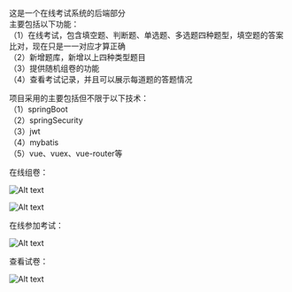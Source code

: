 这是一个在线考试系统的后端部分  
主要包括以下功能：  
（1）在线考试，包含填空题、判断题、单选题、多选题四种题型，填空题的答案比对，现在只是一一对应才算正确  
（2）新增题库，新增以上四种类型题目  
（3）提供随机组卷的功能  
（4）查看考试记录，并且可以展示每道题的答题情况  

项目采用的主要包括但不限于以下技术：  
（1）springBoot  
（2）springSecurity  
（3）jwt  
（4）mybatis  
（5）vue、vuex、vue-router等  

在线组卷：  

![Alt text](https://gitee.com/qiuxinfa/boot-vue-online-exam-sever/blob/master/photos/%E9%9A%8F%E6%9C%BA%E7%BB%84%E5%8D%B7%E8%A1%A8%E5%8D%95.png)

![Alt text](https://gitee.com/qiuxinfa/boot-vue-online-exam-sever/blob/master/photos/%E9%9A%8F%E6%9C%BA%E7%BB%84%E5%8D%B7%E6%88%90%E5%8A%9F.png)

在线参加考试：

![Alt text](https://gitee.com/qiuxinfa/boot-vue-online-exam-sever/blob/master/photos/%E5%8F%82%E8%80%83%E8%80%83%E8%AF%95.png)

查看试卷：

![Alt text](https://gitee.com/qiuxinfa/boot-vue-online-exam-sever/blob/master/photos/%E5%8F%82%E8%80%83%E8%80%83%E8%AF%95.png)
